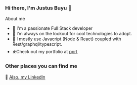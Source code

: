 ### Hi there, I'm Justus Buyu 👋


About me

- 🎤 I'm a passionate Full Stack developer
- 🌋 I’m always on the lookout for cool technologies to adopt.
- 💬 I mostly use Javacript (Node & React) coupled with Rest/graphql/typescript.
- ⛹️Check out my portfolio at [port](https://jbuyu.vercel.app/)

### Other places you can find me 


🐣 [Also, my LinkedIn](https://www.linkedin.com/in/jbuyu/)



###
